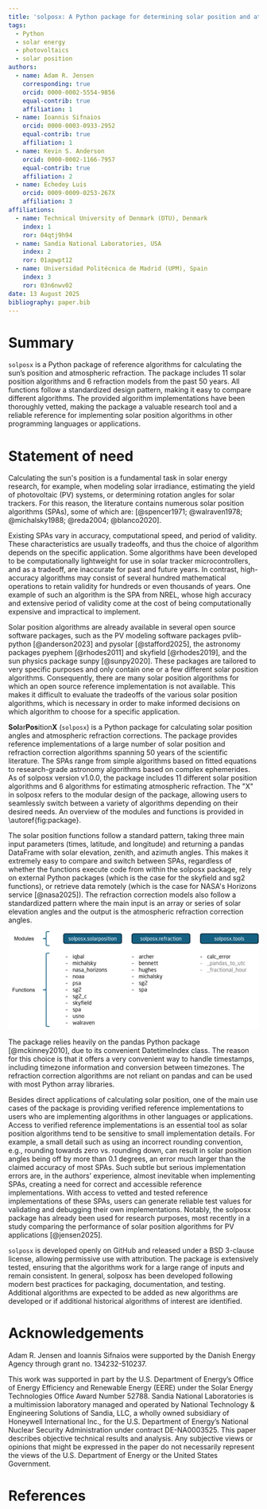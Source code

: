 ```yaml
---
title: 'solposx: A Python package for determining solar position and atmospheric refraction'
tags:
  - Python
  - solar energy
  - photovoltaics
  - solar position
authors:
  - name: Adam R. Jensen
    corresponding: true
    orcid: 0000-0002-5554-9856
    equal-contrib: true
    affiliation: 1
  - name: Ioannis Sifnaios
    orcid: 0000-0003-0933-2952
    equal-contrib: true
    affiliation: 1
  - name: Kevin S. Anderson
    orcid: 0000-0002-1166-7957
    equal-contrib: true
    affiliation: 2
  - name: Echedey Luis
    orcid: 0009-0009-0253-267X
    affiliation: 3
affiliations:
  - name: Technical University of Denmark (DTU), Denmark
    index: 1
    ror: 04qtj9h94
  - name: Sandia National Laboratories, USA
    index: 2
    ror: 01apwpt12
  - name: Universidad Politécnica de Madrid (UPM), Spain
    index: 3
    ror: 03n6nwv02
date: 13 August 2025
bibliography: paper.bib
---
```


# Summary
`solposx` is a Python package of reference algorithms for calculating the sun’s position and atmospheric refraction. The package includes 11 solar position algorithms and 6 refraction models from the past 50 years. All functions follow a standardized design pattern, making it easy to compare different algorithms. The provided algorithm implementations have been thoroughly vetted, making the package a valuable research tool and a reliable reference for implementing solar position algorithms in other programming languages or applications.


# Statement of need

Calculating the sun's position is a fundamental task in solar energy research, for example, when modeling solar irradiance, estimating the yield of photovoltaic (PV) systems, or determining rotation angles for solar trackers. For this reason, the literature contains numerous solar position algorithms (SPAs), some of which are: [@spencer1971; @walraven1978; @michalsky1988; @reda2004; @blanco2020].

Existing SPAs vary in accuracy, computational speed, and period of validity. These characteristics are usually tradeoffs, and thus the choice of algorithm depends on the specific application. Some algorithms have been developed to be computationally lightweight for use in solar tracker microcontrollers, and as a tradeoff, are inaccurate for past and future years. In contrast, high-accuracy algorithms may consist of several hundred mathematical operations to retain validity for hundreds or even thousands of years. One example of such an algorithm is the SPA from NREL, whose high accuracy and extensive period of validity come at the cost of being computationally expensive and impractical to implement.

Solar position algorithms are already available in several open source software packages, such as the PV modeling software packages pvlib-python [@anderson2023] and pysolar [@stafford2025], the astronomy packages pyephem [@rhodes2011] and skyfield [@rhodes2019], and the sun physics package sunpy [@sunpy2020]. These packages are tailored to very specific purposes and only contain one or a few different solar position algorithms. Consequently, there are many solar position algorithms for which an open source reference implementation is not available. This makes it difficult to evaluate the tradeoffs of the various solar position algorithms, which is necessary in order to make informed decisions on which algorithm to choose for a specific application.

**Sol**ar**Pos**ition**X** (`solposx`) is a Python package for calculating solar position angles and atmospheric refraction corrections. The package provides reference implementations of a large number of solar position and refraction correction algorithms spanning 50 years of the scientific literature. The SPAs range from simple algorithms based on fitted equations to research-grade astronomy algorithms based on complex ephemerides. As of solposx version v1.0.0, the package includes 11 different solar position algorithms and 6 algorithms for estimating atmospheric refraction. The "X" in solposx refers to the modular design of the package, allowing users to seamlessly switch between a variety of algorithms depending on their desired needs. An overview of the modules and functions is provided in \autoref{fig:package}.

The solar position functions follow a standard pattern, taking three main input parameters (times, latitude, and longitude) and returning a pandas DataFrame with solar elevation, zenith, and azimuth angles. This makes it extremely easy to compare and switch between SPAs, regardless of whether the functions execute code from within the solposx package, rely on external Python packages (which is the case for the skyfield and sg2 functions), or retrieve data remotely (which is the case for NASA's Horizons service [@nasa2025]). The refraction correction models also follow a standardized pattern where the main input is an array or series of solar elevation angles and the output is the atmospheric refraction correction angles.

![Overview of modules and functions in the solposx package.\label{fig:package}](solposx_package_structure.png)

The package relies heavily on the pandas Python package [@mckinney2010], due to its convenient DatetimeIndex class. The reason for this choice is that it offers a very convenient way to handle timestamps, including timezone information and conversion between timezones. The refraction correction algorithms are not reliant on pandas and can be used with most Python array libraries.

Besides direct applications of calculating solar position, one of the main use cases of the package is providing verified reference implementations to users who are implementing algorithms in other languages or applications. Access to verified reference implementations is an essential tool as solar position algorithms tend to be sensitive to small implementation details. For example, a small detail such as using an incorrect rounding convention, e.g., rounding towards zero vs. rounding down, can result in solar position angles being off by more than 0.1 degrees, an error much larger than the claimed accuracy of most SPAs. Such subtle but serious implementation errors are, in the authors’ experience, almost inevitable when implementing SPAs, creating a need for correct and accessible reference implementations. With access to vetted and tested reference implementations of these SPAs, users can generate reliable test values for validating and debugging their own implementations. Notably, the solposx package has already been used for research purposes, most recently in a study comparing the performance of solar position algorithms for PV applications [@jensen2025].

`solposx` is developed openly on GitHub and released under a BSD 3-clause license, allowing permissive use with attribution. The package is extensively tested, ensuring that the algorithms work for a large range of inputs and remain consistent. In general, solposx has been developed following modern best practices for packaging, documentation, and testing. Additional algorithms are expected to be added as new algorithms are developed or if additional historical algorithms of interest are identified.

# Acknowledgements

Adam R. Jensen and Ioannis Sifnaios were supported by the Danish Energy Agency through grant no. 134232-510237.

This work was supported in part by the U.S. Department of Energy’s Office of Energy Efficiency and Renewable Energy (EERE) under the Solar Energy Technologies Office Award Number 52788. Sandia National Laboratories is a multimission laboratory managed and operated by National Technology & Engineering Solutions of Sandia, LLC, a wholly owned subsidiary of Honeywell International Inc., for the U.S. Department of Energy’s National Nuclear Security Administration under contract DE-NA0003525. This paper describes objective technical results and analysis. Any subjective views or opinions that might be expressed in the paper do not necessarily represent the views of the U.S. Department of Energy or the United States Government.

# References
